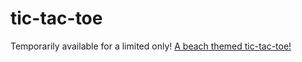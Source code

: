 # tic-tac-toe

Temporarily available for a limited only!
[A beach themed tic-tac-toe!](beachtictactoe.surge.sh)
